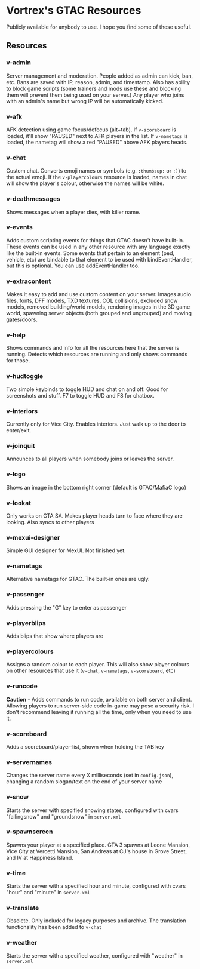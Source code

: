 # Vortrex's GTAC Resources
Publicly available for anybody to use. I hope you find some of these useful.

## Resources
### v-admin
Server management and moderation. People added as admin can kick, ban, etc. Bans are saved with IP, reason, admin, and timestamp.
Also has ability to block game scripts (some trainers and mods use these and blocking them will prevent them being used on your server.)
Any player who joins with an admin's name but wrong IP will be automatically kicked.

### v-afk
AFK detection using game focus/defocus (alt+tab). If `v-scoreboard` is loaded, it'll show "PAUSED" next to AFK players in the list. If `v-nametags` is loaded, the nametag will show a red "PAUSED" above AFK players heads.

### v-chat
Custom chat. Converts emoji names or symbols (e.g. `:thumbsup:` or `:)`) to the actual emoji. If the `v-playercolours` resource is loaded, names in chat will show the player's colour, otherwise the names will be white.

### v-deathmessages
Shows messages when a player dies, with killer name.

### v-events
Adds custom scripting events for things that GTAC doesn't have built-in. These events can be used in any other resource with any language exactly like the built-in events. Some events that pertain to an element (ped, vehicle, etc) are bindable to that element to be used with bindEventHandler, but this is optional. You can use addEventHandler too.

### v-extracontent
Makes it easy to add and use custom content on your server. Images audio files, fonts, DFF models, TXD textures, COL collisions, excluded snow models, removed building/world models, rendering images in the 3D game world, spawning server objects (both grouped and ungrouped) and moving gates/doors.

### v-help
Shows commands and info for all the resources here that the server is running. Detects which resources are running and only shows commands for those.

### v-hudtoggle
Two simple keybinds to toggle HUD and chat on and off. Good for screenshots and stuff.
F7 to toggle HUD and F8 for chatbox.

### v-interiors
Currently only for Vice City. Enables interiors. Just walk up to the door to enter/exit.

### v-joinquit
Announces to all players when somebody joins or leaves the server.

### v-logo
Shows an image in the bottom right corner (default is GTAC/MafiaC logo)

### v-lookat
Only works on GTA SA. Makes player heads turn to face where they are looking. Also syncs to other players

### v-mexui-designer
Simple GUI designer for MexUI. Not finished yet.

### v-nametags
Alternative nametags for GTAC. The built-in ones are ugly.

### v-passenger
Adds pressing the "G" key to enter as passenger

### v-playerblips
Adds blips that show where players are

### v-playercolours
Assigns a random colour to each player. This will also show player colours on other resources that use it (`v-chat`, `v-nametags`, `v-scoreboard`, etc)

### v-runcode
**Caution** - Adds commands to run code, available on both server and client. Allowing players to run server-side code in-game may pose a security risk. I don't recommend leaving it running all the time, only when you need to use it.

### v-scoreboard
Adds a scoreboard/player-list, shown when holding the TAB key

### v-servernames
Changes the server name every X milliseconds (set in `config.json`), changing a random slogan/text on the end of your server name

### v-snow
Starts the server with specified snowing states, configured with cvars "fallingsnow" and "groundsnow" in `server.xml`

### v-spawnscreen
Spawns your player at a specified place. GTA 3 spawns at Leone Mansion, Vice City at Vercetti Mansion, San Andreas at CJ's house in Grove Street, and IV at Happiness Island.

### v-time
Starts the server with a specified hour and minute, configured with cvars "hour" and "minute" in `server.xml`

### v-translate
Obsolete. Only included for legacy purposes and archive. The translation functionality has been added to `v-chat`

### v-weather
Starts the server with a specified weather, configured with "weather" in `server.xml`
